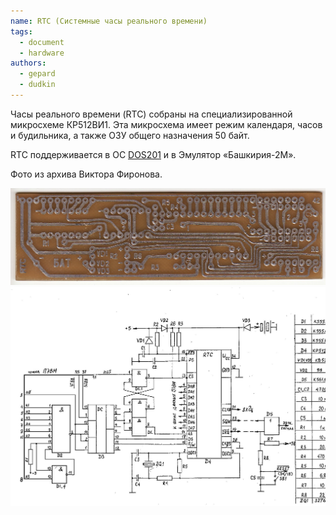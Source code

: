 ```yaml
---
name: RTC (Системные часы реального времени)
tags:
  - document
  - hardware
authors:
  - gepard
  - dudkin
---
```


Часы реального времени (RTC) собраны на специализированной микросхеме КР512ВИ1.
Эта микросхема имеет режим календаря, часов и будильника, а также ОЗУ общего назначения 50 байт.

RTC поддерживается в ОС [DOS201](../dos201) и в Эмулятор «Башкирия-2М».

Фото из архива Виктора Фиронова.

![Screenshot 1](rtc_board.jpg)
![Screenshot 2](rtc_omsk.jpg)
